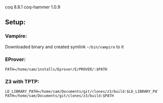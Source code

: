 coq 8.8.1
coq-hammer 1.0.9

## Setup:

### Vampire:

Downloaded binary and created symlink `~/bin/vampire` to it


### EProver:

```
PATH=/home/sam/installs/Eprover/E/PROVER/:$PATH
```


### Z3 with TPTP:

```
LD_LIBRARY_PATH=/home/sam/Documents/git/clones/z3/build:$LD_LIBRARY_PATH
PATH=/home/sam/Documents/git/clones/z3/build:$PATH
```
